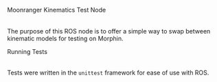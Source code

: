 Moonranger Kinematics Test Node
######

The purpose of this ROS node is to offer a simple way to swap between kinematic models for testing on Morphin. 

Running Tests
######

Tests were written in the `unittest` framework for ease of use with ROS. 